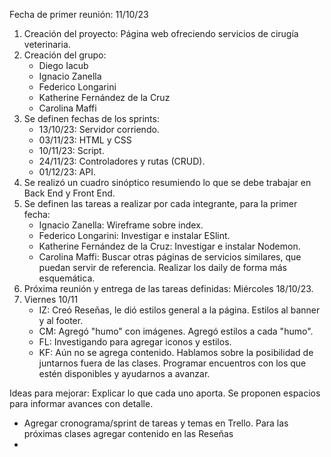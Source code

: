 Fecha de primer reunión: 11/10/23

1. Creación del proyecto: Página web ofreciendo servicios de cirugía veterinaria.
2. Creación del grupo:
   - Diego Iacub
   - Ignacio Zanella
   - Federico Longarini
   - Katherine Fernández de la Cruz
   - Carolina Maffi
3. Se definen fechas de los sprints:
   - 13/10/23: Servidor corriendo.
   - 03/11/23: HTML y CSS
   - 10/11/23: Script.
   - 24/11/23: Controladores y rutas (CRUD).
   - 01/12/23: API.
4. Se realizó un cuadro sinóptico resumiendo lo que se debe trabajar en Back End y Front End.
5. Se definen las tareas a realizar por cada integrante, para la primer fecha:
   - Ignacio Zanella: Wireframe sobre index.
   - Federico Longarini: Investigar e instalar ESlint.
   - Katherine Fernández de la Cruz: Investigar e instalar Nodemon.
   - Carolina Maffi: Buscar otras páginas de servicios similares, que puedan servir de referencia. Realizar los daily de forma más esquemática.
6. Próxima reunión y entrega de las tareas definidas: Miércoles 18/10/23.
7. Viernes 10/11
   - IZ: Creó Reseñas, le dió estilos general a la página. Estilos al banner y al footer.
   - CM: Agregó "humo" con imágenes. Agregó estilos a cada "humo".
   - FL: Investigando para agregar iconos y estilos.
   - KF: Aún no se agrega contenido.
Hablamos sobre la posibilidad de juntarnos fuera de las clases. Programar encuentros con los que estén disponibles y ayudarnos a avanzar.

Ideas para mejorar: Explicar lo que cada uno aporta. Se proponen espacios para informar avances con detalle.

- Agregar cronograma/sprint de tareas y temas en Trello.
Para las próximas clases agregar contenido en las Reseñas
- 